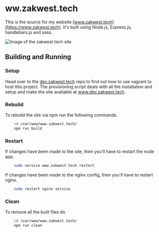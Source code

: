 # ww.zakwest.tech
This is the source for my website [www.zakwest.tech](https://www.zakwest.tech). It's built using Node.js, Express.js, handlebars.js and sass.

![Image of the zakwest.tech site](https://www.zakwest.tech/files/Github/www.zakwest.tech/www.zakwest.tech.png)

## Building and Running
### Setup
Head over to the [dev.zakwest.tech](https://github.com/zwrawr/dev.zakwest.tech) repo to find out how to use vagrant to host this project.
The provisioning script deals with all the installation and setup and make the site avaliable at www.dev.zakwest.tech .

### Rebuild
To rebuild the site via npm run the following commands.
```bash
    cd /var/www/www.zakwest.tech/
    npm run build
```

### Restart
If changes have been made to the site, then you'll have to restart the node app.
```bash
	sudo service www.zakwest.tech restart
```
If changes have been made to the nginx config, then you'll have to restart nginx.
```bash
	sudo restart nginx service
```

### Clean
To remove all the built files do
```bash
    cd /var/www/www.zakwest.tech/
    npm run clean
```

